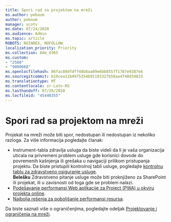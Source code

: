 ```yaml
---
title: Spori rad sa projektom na mreži
ms.author: pebaum
author: pebaum
manager: scotv
ms.date: 07/24/2020
ms.audience: Admin
ms.topic: article
ROBOTS: NOINDEX, NOFOLLOW
localization_priority: Priority
ms.collection: Adm_O365
ms.custom:
- "2588"
- "9000668"
ms.openlocfilehash: 86fac80dfdff48b8aa09e6bb8557f1787e9387e6
ms.sourcegitcommit: b10cea11b4975354b91193327b58aa4740d34833
ms.translationtype: MT
ms.contentlocale: sr-Latn-RS
ms.lasthandoff: 07/28/2020
ms.locfileid: "45440355"
---
```

# <a name="slow-performance-with-project-online"></a>Spori rad sa projektom na mreži

Projekat na mreži može biti spor, nedostupan ili nedostupan iz nekoliko razloga. Za više informacija pogledajte članak:

- Instrument-tabla zdravlja usluga da biste videli da li je vaša organizacija uticala na privremeni problem usluge gde korisnici dovode do povremenih kašnjenja ili grešaka u navigaciji prilikom pristupanja projektu. Da biste pristupili kontrolnoj tabli usluge, pogledajte [kontrolnu tablu za zdravstveno osiguranje usluge](https://admin.microsoft.com/AdminPortal/Home#/servicehealth).</br>
    **Belešku**  Zdravstveno pitanje usluge može biti proknjiženo za SharePoint ili projekat, ili u zavisnosti od toga gde se problem nalazi.
- [Podešavanje performansi Web aplikacije za Project (PWA) u okviru projekta online](https://docs.microsoft.com/projectonline/tune-project-online-performance).
- [Najbolja rešenja za poboljšanje performansi resursa](https://docs.microsoft.com/projectonline/best-practices-to-improve-resource-engagements-performance).

Da biste saznali više o ograničenjima, pogledajte odeljak [Projektovanje i ograničenja na mreži](https://docs.microsoft.com/projectonline/project-online-software-boundaries-and-limits).